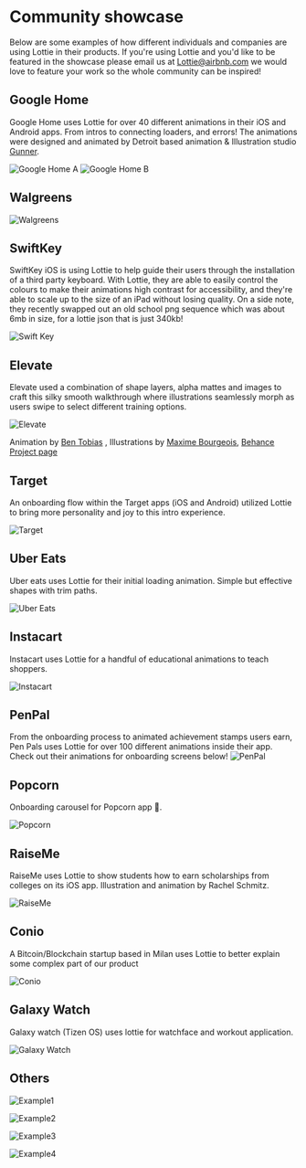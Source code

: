 # Community showcase

Below are some examples of how different individuals and companies are using Lottie in their products. If you're using Lottie and you'd like to be featured in the showcase please email us at [Lottie@airbnb.com](Lottie@airbnb.com) we would love to feature your work so the whole community can be inspired!



## Google Home
Google Home uses Lottie for over 40 different animations in their iOS and Android apps. From intros to connecting loaders, and errors! The animations were designed and animated by Detroit based animation & Illustration studio [Gunner](http://www.gunner.work/).

![Google Home A](/images/ShowcaseGoogleHomeA.gif)
![Google Home B](/images/ShowcaseGoogleHomeB.gif)



## Walgreens

![Walgreens](/images/ShowcaseWalgreens.gif)


## SwiftKey
SwiftKey iOS is using Lottie to help guide their users through the installation of a third party keyboard. With Lottie, they are able to easily control the colours to make their animations high contrast for accessibility, and they're able to scale up to the size of an iPad without losing quality. On a side note, they recently swapped out an old school png sequence which was about 6mb in size, for a lottie json that is just 340kb!


![Swift Key](/images/ShowcaseSwiftKeyiOS.gif)



## Elevate
Elevate used a combination of shape layers, alpha mattes and images to craft this silky smooth walkthrough where illustrations seamlessly morph as users swipe to select different training options.

![Elevate](/images/ShowcaseElevate.gif)

Animation by [Ben Tobias](https://dribbble.com/shots/3474396-Custom-Training-Morph-Animations)
, Illustrations by [Maxime Bourgeois](https://dribbble.com/shots/3473117-Elevate-Custom-Training-Sessions-Animation), [Behance Project page](https://www.behance.net/gallery/51581275/ELEVATE-Custom-Training-Sessions)


## Target
An onboarding flow within the Target apps (iOS and Android) utilized Lottie to bring more personality and joy to this intro experience.

![Target](/images/ShowcaseTarget.gif)


## Uber Eats
Uber eats uses Lottie for their initial loading animation. Simple but effective shapes with trim paths.

![Uber Eats](/images/ShowcaseUberEats.gif)


## Instacart
Instacart uses Lottie for a handful of educational animations to teach shoppers.

![Instacart](/images/ShowcaseInstacart.gif)

## PenPal
From the onboarding process to animated achievement stamps  users earn, Pen Pals uses Lottie for over 100 different animations inside their app. Check out their  animations for onboarding screens below!
![PenPal](/images/ShowcasePenPal.gif)


## Popcorn
Onboarding carousel for Popcorn app 🍿.

![Popcorn](/images/ShowcasePopcorn.gif)


## RaiseMe
RaiseMe uses Lottie to show students how to earn scholarships from colleges on its iOS app. Illustration and animation by Rachel Schmitz.

![RaiseMe](/images/ShowcaseRaiseme.gif)


## Conio
A Bitcoin/Blockchain startup based in Milan uses  Lottie to better explain some complex part of our product

![Conio](/images/ShowcaseConio.gif)

## Galaxy Watch
Galaxy watch (Tizen OS) uses lottie for watchface and workout application.

![Galaxy Watch](/images/ShowcaseGalaxyWatch.gif)

## Others
![Example1](images/Introduction_01_sm.gif)


![Example2](images/Introduction_02_sm.gif)


![Example3](images/Introduction_03_sm.gif)


![Example4](images/Introduction_04_sm.gif)

